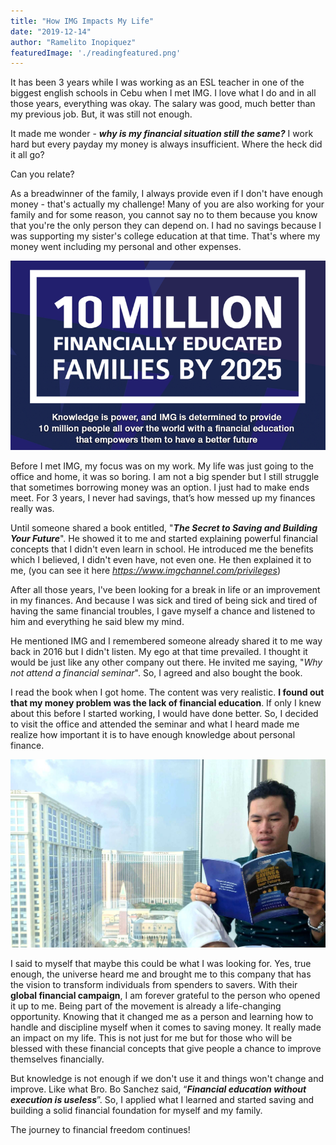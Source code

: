 ```yaml
---
title: "How IMG Impacts My Life"
date: "2019-12-14"
author: "Ramelito Inopiquez"
featuredImage: './readingfeatured.png'
---
```

It has been 3 years while I was working as an ESL teacher in one of the biggest english schools in Cebu when I met IMG. I love what I do and in all those years, everything was okay. The salary was good, much better than my previous job. But, it was still not enough.

It made me wonder - ***why is my financial situation still the same?***  I work hard but every payday my money is always insufficient.  Where the heck did it all go?

Can you relate?

As a breadwinner of the family, I always provide even if I don't have enough money - that's actually my challenge!  Many of you are also working for your family and for some reason, you cannot say no to them because you know that you're the only person they can depend on.  I had no savings because I was supporting my sister's college education at that time. That's where my money went including my personal and other expenses.

![10M2025](./tenmillion2025.png)
<br>

Before I met IMG, my focus was on my work.  My life was just going to the office and home, it was so boring.  I am not a big spender but I still struggle that sometimes borrowing money was an option.  I just had to make ends meet. For 3 years, I never had savings, that’s how messed up my finances really was.

Until someone shared a book entitled, "***The Secret to Saving and Building Your Future***". He showed it to me and started explaining powerful financial concepts that I didn't even learn in school.  He introduced me the benefits which I believed, I didn't even have, not even one.  He then explained it to me, (you can see it here *https://www.imgchannel.com/privileges*)

After all those years, I've been looking for a break in life or an improvement in my finances. And because I was sick and tired of being sick and tired of having the same financial troubles, I gave myself a chance and listened to him and everything he said blew my mind.

He mentioned IMG and I remembered someone already shared it to me way back in 2016 but I didn't listen.  My ego at that time prevailed.  I thought it would be just like any other company out there. He invited me saying, "*Why not attend a financial seminar*". So, I agreed and also bought the book.

I read the book when I got home. The content was very realistic.  **I found out that my money problem was the lack of financial education**. If only I knew about this before I started working, I would have done better. So, I decided to visit the office and attended the seminar and what I heard made me realize how important it is to have enough knowledge about personal finance.

![reading a book](./readingbook.jpg)
<br>

I said to myself that maybe this could be what I was looking for.  Yes, true enough, the universe heard me and brought me to this company that has the vision to transform individuals from spenders to savers.  With their **global financial campaign**, I am forever grateful to the person who opened it up to me.  Being part of the movement is already a life-changing opportunity.  Knowing that it changed me as a person and learning how to handle and discipline myself when it comes to saving money.  It really made an impact on my life. This is not just for me but for those who will be blessed with these financial concepts that give people a chance to improve themselves financially.

But knowledge is not enough if we don't use it and things won't change and improve.  Like what Bro. Bo Sanchez said, “***Financial education without execution is useless***”.  So, I applied what I learned and started saving and building a solid financial foundation for myself and my family.

The journey to financial freedom continues!